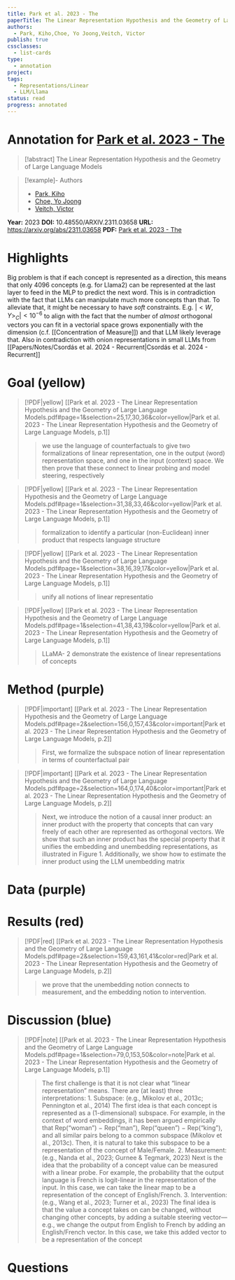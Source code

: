 ```yaml
---
title: Park et al. 2023 - The
paperTitle: The Linear Representation Hypothesis and the Geometry of Large Language Models
authors:
  - Park, Kiho,Choe, Yo Joong,Veitch, Victor
publish: true
cssclasses:
  - list-cards
type:
  - annotation
project: 
tags:
  - Representations/Linear
  - LLM/Llama
status: read
progress: annotated
---
```

# Annotation for [Park et al. 2023 - The](Papers/References/Park%20et%20al.%202023%20-%20The)

> [!abstract] The Linear Representation Hypothesis and the Geometry of Large Language Models

> [!example]- Authors
> - [Park, Kiho](Park%2C%20Kiho)
> - [Choe, Yo Joong](Choe%2C%20Yo%20Joong)
> - [Veitch, Victor](Veitch%2C%20Victor)

**Year:** 2023
**DOI:** 10.48550/ARXIV.2311.03658
**URL:** https://arxiv.org/abs/2311.03658
**PDF:** [Park et al. 2023 - The](Papers/PDFs/Park%20et%20al.%202023%20-%20The%20Linear%20Representation%20Hypothesis%20and%20the%20Geometry%20of%20Large%20Language%20Models.pdf)

# Highlights

Big problem is that if each concept is represented as a direction, this means that only 4096 concepts (e.g. for Llama2) can be represented at the last layer to feed in the MLP to predict the next word. This is in contradiction with the fact that LLMs can manipulate much more concepts than that.
To alleviate that, it might be necessary to have *soft* constraints. E.g. $|<W,Y>_C|<10^{-6}$ to align with the fact that the number of *almost* orthogonal vectors you can fit in a vectorial space grows exponentially with the dimension (c.f. [[Concentration of Measure]]) and that LLM likely leverage that.
Also in contradiction with onion representations in small LLMs from [[Papers/Notes/Csordás et al. 2024 - Recurrent|Csordás et al. 2024 - Recurrent]]

# Goal (yellow)

> [!PDF|yellow] [[Park et al. 2023 - The Linear Representation Hypothesis and the Geometry of Large Language Models.pdf#page=1&selection=25,17,30,36&color=yellow|Park et al. 2023 - The Linear Representation Hypothesis and the Geometry of Large Language Models, p.1]]
> > we use the language of counterfactuals to give two formalizations of linear representation, one in the output (word) representation space, and one in the input (context) space. We then prove that these connect to linear probing and model steering, respectively
> 
> 

> [!PDF|yellow] [[Park et al. 2023 - The Linear Representation Hypothesis and the Geometry of Large Language Models.pdf#page=1&selection=31,38,33,46&color=yellow|Park et al. 2023 - The Linear Representation Hypothesis and the Geometry of Large Language Models, p.1]]
> >  formalization to identify a particular (non-Euclidean) inner product that respects language structure

> [!PDF|yellow] [[Park et al. 2023 - The Linear Representation Hypothesis and the Geometry of Large Language Models.pdf#page=1&selection=38,16,39,17&color=yellow|Park et al. 2023 - The Linear Representation Hypothesis and the Geometry of Large Language Models, p.1]]
> >  unify all notions of linear representatio

> [!PDF|yellow] [[Park et al. 2023 - The Linear Representation Hypothesis and the Geometry of Large Language Models.pdf#page=1&selection=41,38,43,19&color=yellow|Park et al. 2023 - The Linear Representation Hypothesis and the Geometry of Large Language Models, p.1]]
> >  LLaMA- 2 demonstrate the existence of linear representations of concepts


# Method (purple)

> [!PDF|important] [[Park et al. 2023 - The Linear Representation Hypothesis and the Geometry of Large Language Models.pdf#page=2&selection=156,0,157,43&color=important|Park et al. 2023 - The Linear Representation Hypothesis and the Geometry of Large Language Models, p.2]]
> > First, we formalize the subspace notion of linear representation in terms of counterfactual pair

> [!PDF|important] [[Park et al. 2023 - The Linear Representation Hypothesis and the Geometry of Large Language Models.pdf#page=2&selection=164,0,174,40&color=important|Park et al. 2023 - The Linear Representation Hypothesis and the Geometry of Large Language Models, p.2]]
> > Next, we introduce the notion of a causal inner product: an inner product with the property that concepts that can vary freely of each other are represented as orthogonal vectors. We show that such an inner product has the special property that it unifies the embedding and unembedding representations, as illustrated in Figure 1. Additionally, we show how to estimate the inner product using the LLM unembedding matrix
> 
> 

# Data (purple)


# Results (red)

> [!PDF|red] [[Park et al. 2023 - The Linear Representation Hypothesis and the Geometry of Large Language Models.pdf#page=2&selection=159,43,161,41&color=red|Park et al. 2023 - The Linear Representation Hypothesis and the Geometry of Large Language Models, p.2]]
> >  we prove that the unembedding notion connects to measurement, and the embedding notion to intervention.

# Discussion (blue)

> [!PDF|note] [[Park et al. 2023 - The Linear Representation Hypothesis and the Geometry of Large Language Models.pdf#page=1&selection=79,0,153,50&color=note|Park et al. 2023 - The Linear Representation Hypothesis and the Geometry of Large Language Models, p.1]]
> > The first challenge is that it is not clear what “linear representation” means. There are (at least) three interpretations: 1. Subspace: (e.g., Mikolov et al., 2013c; Pennington et al., 2014) The first idea is that each concept is represented as a (1-dimensional) subspace. For example, in the context of word embeddings, it has been argued empirically that Rep(“woman”) − Rep(“man”), Rep(“queen”) − Rep(“king”), and all similar pairs belong to a common subspace (Mikolov et al., 2013c). Then, it is natural to take this subspace to be a representation of the concept of Male/Female. 2. Measurement: (e.g., Nanda et al., 2023; Gurnee & Tegmark, 2023) Next is the idea that the probability of a concept value can be measured with a linear probe. For example, the probability that the output language is French is logit-linear in the representation of the input. In this case, we can take the linear map to be a representation of the concept of English/French. 3. Intervention: (e.g., Wang et al., 2023; Turner et al., 2023) The final idea is that the value a concept takes on can be changed, without changing other concepts, by adding a suitable steering vector—e.g., we change the output from English to French by adding an English/French vector. In this case, we take this added vector to be a representation of the concept


# Questions

